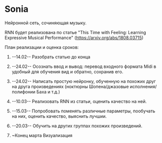 # Sonia
Нейронной сеть, сочиняющая музыку.

RNN будет реализована по статье "This Time with Feeling: Learning Expressive Musical Performance"
(https://arxiv.org/abs/1808.03715)

План реализации и оценка сроков:

1. --14.02--
Разобрать статью до конца 
 
 
2. --24.02--
Осознать ввод и вывод: перевод входного формата Midi в удобный для обучения вид и обратно, сохранив его.


3. --24.02--
Написать простую нейронку, обученную на похожих друг на друга произведениях (ноктюрны Шопена/джазовые исполнения/полифонии Баха и т.д.)

4. --10.03--
Реализовать RNN из статьи, оценить качество на ней.

5. --15.03--
Попробовать поменять различные параметры, пообучать на них, оценить качество, выяснить лучшии.

6. --20.03--
Обучить на других группах похожих произведений.

7. ~Конец марта
Визуализация

